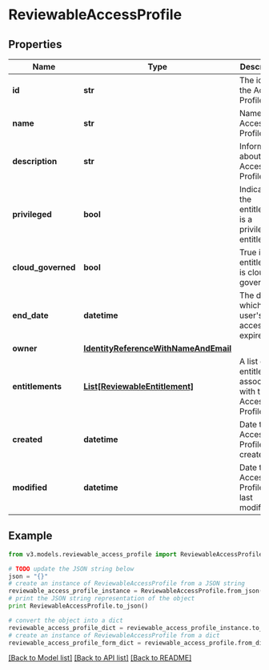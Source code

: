 # ReviewableAccessProfile


## Properties
Name | Type | Description | Notes
------------ | ------------- | ------------- | -------------
**id** | **str** | The id of the Access Profile | [optional] 
**name** | **str** | Name of the Access Profile | [optional] 
**description** | **str** | Information about the Access Profile | [optional] 
**privileged** | **bool** | Indicates if the entitlement is a privileged entitlement | [optional] 
**cloud_governed** | **bool** | True if the entitlement is cloud governed | [optional] 
**end_date** | **datetime** | The date at which a user&#39;s access expires | [optional] 
**owner** | [**IdentityReferenceWithNameAndEmail**](IdentityReferenceWithNameAndEmail.md) |  | [optional] 
**entitlements** | [**List[ReviewableEntitlement]**](ReviewableEntitlement.md) | A list of entitlements associated with this Access Profile | [optional] 
**created** | **datetime** | Date the Access Profile was created. | [optional] 
**modified** | **datetime** | Date the Access Profile was last modified. | [optional] 

## Example

```python
from v3.models.reviewable_access_profile import ReviewableAccessProfile

# TODO update the JSON string below
json = "{}"
# create an instance of ReviewableAccessProfile from a JSON string
reviewable_access_profile_instance = ReviewableAccessProfile.from_json(json)
# print the JSON string representation of the object
print ReviewableAccessProfile.to_json()

# convert the object into a dict
reviewable_access_profile_dict = reviewable_access_profile_instance.to_dict()
# create an instance of ReviewableAccessProfile from a dict
reviewable_access_profile_form_dict = reviewable_access_profile.from_dict(reviewable_access_profile_dict)
```
[[Back to Model list]](../README.md#documentation-for-models) [[Back to API list]](../README.md#documentation-for-api-endpoints) [[Back to README]](../README.md)



